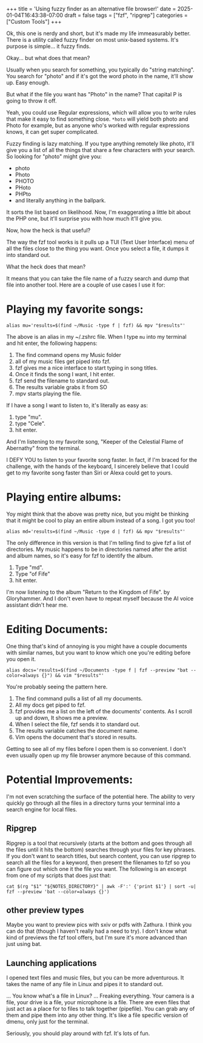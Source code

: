 +++
title = 'Using fuzzy finder as an alternative file browser!'
date = 2025-01-04T16:43:38-07:00
draft = false
tags = ["fzf", "ripgrep"]
categories = ["Custom Tools"]
+++

Ok, this one is nerdy and short, but it's made my life immeasurably better. There is a utility called fuzzy finder on most unix-based systems. It's purpose is simple... it fuzzy finds.

Okay... but what does that mean?

Usually when you search for something, you typically do "string matching". You search for "photo" and if it's got the word photo in the name, it'll show up. Easy enough.

But what if the file you want has "Photo" in the name? That capital P is going to throw it off.

Yeah, you could use Regular expressions, which will allow you to write rules that make it easy to find something close. `*hoto` will yield both photo and Photo for example, but as anyone who's worked with regular expressions knows, it can get super complicated.

Fuzzy finding is lazy matching. If you type anything remotely like photo, it'll give you a list of all the things that share a few characters with your search. So looking for "photo" might give you:

* photo
* Photo
* PHOTO
* PHoto
* PHPto
* and literally anything in the ballpark.

It sorts the list based on likelihood. Now, I'm exaggerating a little bit about the PHP one, but it'll surprise you with how much it'll give you.

Now, how the heck is that useful? 

The way the fzf tool works is it pulls up a TUI (Text User Interface) menu of all the files close to the thing you want. Once you select a file, it dumps it into standard out.

What the heck does that mean?

It means that you can take the file name of a fuzzy search and dump that file into another tool. Here are a couple of use cases I use it for:

# Playing my favorite songs:

```
alias mu='results=$(find ~/Music -type f | fzf) && mpv "$results"'
```

The above is an alias in my ~/.zshrc file. When I type `mu` into my terminal and hit enter, the following happens:
1. The find command opens my Music folder
2. all of my music files get piped into fzf.
3. fzf gives me a nice interface to start typing in song titles.
4. Once it finds the song I want, I hit enter.
5. fzf send the filename to standard out.
6. The results variable grabs it from SO
7. mpv starts playing the file.

If I have a song I want to listen to, it's literally as easy as:

1. type "mu".
2. type "Cele".
3. hit enter.

And I'm listening to my favorite song, "Keeper of the Celestial Flame of Abernathy" from the terminal.

I DEFY YOU to listen to your favorite song faster. In fact, if I'm braced for the challenge, with the hands of the keyboard, I sincerely believe that I could get to my favorite song faster than Siri or Alexa could get to yours.

# Playing entire albums:

Yoy might think that the above was pretty nice, but you might be thinking that it might be cool to play an entire album instead of a song. I got you too!
```
alias md='results=$(find ~/Music -type d | fzf) && mpv "$results"'
```

The only difference in this version is that I'm telling find to give fzf a list of directories. My music happens to be in directories named after the artist and album names, so it's easy for fzf to identify the album.

1. Type "md".
2. Type "of Fife"
3. hit enter.

I'm now listening to the album "Return to the Kingdom of Fife". by Gloryhammer. And I don't even have to repeat myself because the AI voice assistant didn't hear me.

# Editing Documents:

One thing that's kind of annoying is you might have a couple documents with similar names, but you want to know which one you're editing before you open it.

```
alias docs='results=$(find ~/Documents -type f | fzf --preview "bat --color=always {}") && vim "$results"'
```

You're probably seeing the pattern here.
1. The find command pulls a list of all my documents.
2. All my docs get piped to fzf.
3. fzf provides me a list on the left of the documents' contents. As I scroll up and down, It shows me a preview.
4. When I select the file, fzf sends it to standard out.
5. The results variable catches the document name.
6. Vim opens the document that's stored in results.

Getting to see all of my files before I open them is so convenient. I don't even usually open up my file browser anymore because of this command.

# Potential Improvements:

I'm not even scratching the surface of the potential here. The ability to very quickly go through all the files in a directory turns your terminal into a search engine for local files.

## Ripgrep

Ripgrep is a tool that recursively (starts at the bottom and goes through all the files until it hits the bottom) searches through your files for key phrases. If you don't want to search titles, but search content, you can use ripgrep to search all the files for a keyword, then present the filenames to fzf so you can figure out which one it the file you want. The following is an excerpt from one of my scripts that does just that:

```
cat $(rg "$1" "${NOTES_DIRECTORY}" | awk -F':' {'print $1'} | sort -u| fzf --preview 'bat --color=always {}')
```

## other preview types
Maybe you want to preview pics with sxiv or pdfs with Zathura. I think you can do that (though I haven't really had a need to try). I don't know what kind of previews the fzf tool offers, but I'm sure it's more advanced than just using bat.

## Launching applications
I opened text files and music files, but you can be more adventurous. It takes the name of any file in Linux and pipes it to standard out.

...
You know what's a file in Linux?
...
Freaking everything. Your camera is a file, your drive is a file, your microphone is a file. There are even files that just act as a place for to files to talk together (pipefile). You can grab any of them and pipe them into any other thing. It's like a file specific version of dmenu, only just for the terminal.

Seriously, you should play around with fzf. It's lots of fun.
